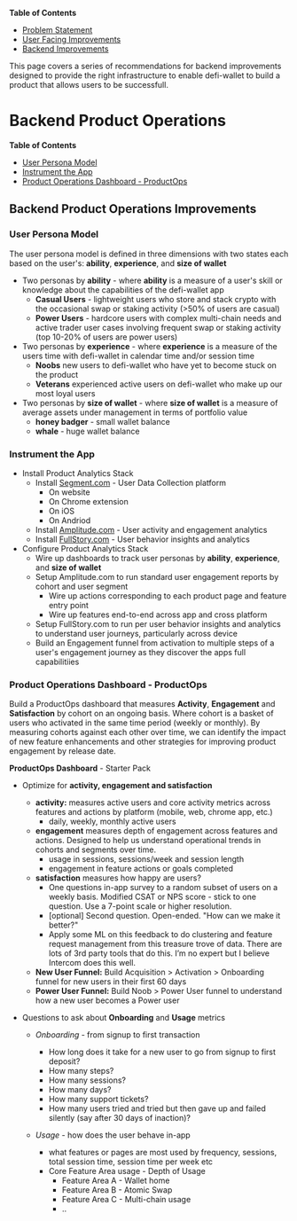 **Table of Contents**
* [Problem Statement](https://github.com/alokm/defi-wallet#problem-statement)
* [User Facing Improvements](https://github.com/alokm/defi-wallet/blob/main/user-facing.md#user-facing-product-improvements)
* [Backend Improvements](https://github.com/alokm/defi-wallet/blob/main/Backend.md#backend-product-operations)

This page covers a series of recommendations for backend improvements designed to provide the right infrastructure to enable defi-wallet to build a product that allows users to be successfull.

# Backend Product Operations 
**Table of Contents**
* [User Persona Model](https://github.com/alokm/defi-wallet/blob/main/Backend.md#user-persona-model)
* [Instrument the App](https://github.com/alokm/defi-wallet/blob/main/Backend.md#instrument-the-app)
* [Product Operations Dashboard - ProductOps](https://github.com/alokm/defi-wallet/blob/main/Backend.md#product-operations-dashboard---productops) 

## Backend Product Operations Improvements

### User Persona Model

The user persona model is defined in three dimensions with two states each based on the user's: **ability**, **experience**, and **size of wallet**

* Two personas by **ability** - where **ability** is a measure of a user's skill or knowledge about the capabilities of the defi-wallet app
  - **Casual Users** - lightweight users who store and stack crypto with the occasional swap or staking activity (>50% of users are casual)
  - **Power Users** - hardcore users with complex multi-chain needs and active trader user cases involving frequent swap or staking activity (top 10-20% of users are power users)
* Two personas by **experience** - where **experience** is a measure of the users time with defi-wallet in calendar time and/or session time
  - **Noobs** new users to defi-wallet who have yet to become stuck on the product
  - **Veterans** experienced active users on defi-wallet who make up our most loyal users
* Two personas by **size of wallet** - where **size of wallet** is a measure of average assets under management in terms of portfolio value
  - **honey badger** - small wallet balance 
  - **whale** - huge wallet balance 

### Instrument the App
- Install Product Analytics Stack
	- Install [Segment.com](https://segment.com/) - User Data Collection platform
		- On website
		- On Chrome extension
		- On iOS 
		- On Andriod
	- Install [Amplitude.com](https://amplitude.com/) - User activity and engagement analytics
	- Install [FullStory.com](https://www.fullstory.com/) - User behavior insights and analytics
- Configure Product Analytics Stack
	- Wire up dashboards to track user personas by **ability**, **experience**, and **size of wallet**
	- Setup Amplitude.com to run standard user engagement reports by cohort and user segment
	   - Wire up actions corresponding to each product page and feature entry point
	   - Wire up features end-to-end across app and cross platform
	- Setup FullStory.com to run per user behavior insights and analytics to understand user journeys, particularly across device
	- Build an Engagement funnel from activation to multiple steps of a user's engagement journey as they discover the apps full capabilitiies
	

### Product Operations Dashboard - ProductOps

Build a ProductOps dashboard that measures **Activity**, **Engagement** and **Satisfaction** by cohort on an ongoing basis. Where cohort is a basket of users who activated in the same time period (weekly or monthly). By measuring cohorts against each other over time, we can identify the impact of new feature enhancements and other strategies for improving product engagement by release date. 

**ProductOps Dashboard** - Starter Pack

* Optimize for **activity, engagement and satisfaction**
  * **activity:** measures active users and core activity metrics across features and actions by platform (mobile, web, chrome app, etc.)
    * daily, weekly, monthly active users 
  * **engagement**  measures depth of engagement across features and actions. Designed to help us understand operational trends in cohorts and segments over time.
    * usage in sessions, sessions/week and session length
    * engagement in feature actions or goals completed 	
  * **satisfaction** measures how happy are users?
    * One questions in-app survey to a random subset of users on a weekly basis. Modified CSAT or NPS score - stick to one question. Use a 7-point scale or higher resolution.
    * [optional] Second question. Open-ended. "How can we make it better?" 	
    * Apply some ML on this feedback to do clustering and feature request management from this treasure trove of data. There are lots of 3rd party tools that do this. I’m no expert but I believe Intercom does this well.
  * **New User Funnel:** Build Acquisition > Activation > Onboarding funnel for new users in their first 60 days
  * **Power User Funnel:** Build Noob > Power User funnel to understand how a new user becomes a Power user


* Questions to ask about **Onboarding** and **Usage** metrics
 
  * *Onboarding* - from signup to first transaction
	- How long does it take for a new user to go from signup to first deposit? 
	- How many steps?
	- How many sessions?
	- How many days?
	- How many support tickets?
	- How many users tried and tried but then gave up and failed silently (say after 30 days of inaction)?

  * *Usage* - how does the user behave in-app
	- what features or pages are most used by frequency, sessions, total session time, session time per week etc
	- Core Feature Area usage - Depth of Usage
		- Feature Area A - Wallet home
		- Feature Area B - Atomic Swap
		- Feature Area C - Multi-chain usage
		- ..
